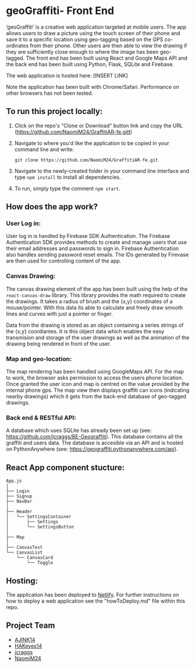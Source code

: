 # geoGraffiti- Front End

‘geoGraffiti’ is a creative web application targeted at mobile users. The app allows users to draw a picture using the touch screen of their phone and save it to a specific location using geo-tagging based on the GPS co-ordinates from their phone. Other users are then able to view the drawing if they are sufficiently close enough to where the image has been geo-tagged. The front end has been built using React and Google Maps API and the back end has been built using Python, Flask, SQLite and Firebase.

The web application is hosted here: [INSERT LINK]

Note the application has been built with Chrome/Safari. Performance on other browsers has not been tested.

## To run this project locally:

1. Click on the repo's "Clone or Download" button link and copy the URL (https://github.com/NaomiM24/GraffitiAR-fe.gitt)
2. Navigate to where you'd like the application to be copied in your command line and write:

   ```
   git clone https://github.com/NaomiM24/GraffitiAR-fe.git
   ```

3. Navigate to the newly-created folder in your command line interface and type `npm install` to install all dependencies.

4. To run, simply type the comment `npm start`.

## How does the app work?

### User Log in:

User log in is handled by Firebase SDK Authentication. The Firebase Authentication SDK provides methods to create and manage users that use their email addresses and passwords to sign in. Firebase Authentication also handles sending password reset emails. The IDs generated by Firevase are then used for controlling content of the app.

### Canvas Drawing:

The canvas drawing element of the app has been built using the help of the `react-canvas-draw` library. This library provides the math required to create the drawings. It takes a radius of brush and the {x,y} coordinates of a mouse/pointer. With this data its able to calculate and freely draw smooth lines and curves with just a pointer or finger.

Data from the drawing is stored as an object containing a series strings of the {x,y} coordiantes. It is this object data which enables the easy transmision and storage of the user drawings as well as the animation of the drawing being rendered in front of the user.

### Map and geo-location:

The map rendering has been handled using GoogleMaps API. For the map to work, the browser asks permission to access the users phone location. Once granted the user icon and map is centred on the value provided by the internal phone gps. The map view then displays graffiti can icons (indicating nearby drawings) which it gets from the back-end database of geo-tagged drawings.

### Back end & RESTful API:

A database which uses SQLite has already been set up (see: https://github.com/jcraggs/BE-Geograffiti). This database contains all the graffiti and users data. The database is accesible via an API and is hosted on PythonAnywhere (see: https://geograffiti.pythonanywhere.com/api).

## React App component stucture:

```raw
App.js
│
├── Login
├── Signup
├── NavBar
│
├── Header
│   └── SettingsContainer
│       ├── Settings
│       └── SettingsButton
│
├── Map
│
├── CanvasTest
└── CanvasList
    └── CanvasCard
        └── Toggle

```

## Hosting:

The application has been deployed to [Netlify](https://www.netlify.com/). For further instructions on how to deploy a web application see the "howToDeploy.md" file within this repo.

## Project Team

- [AJINK14](https://github.com/AJINK13)
- [HAKeyes14](https://github.com/HAKeyes14)
- [jcraggs](https://github.com/jcraggs)
- [NaomiM24](https://github.com/NaomiM24)
